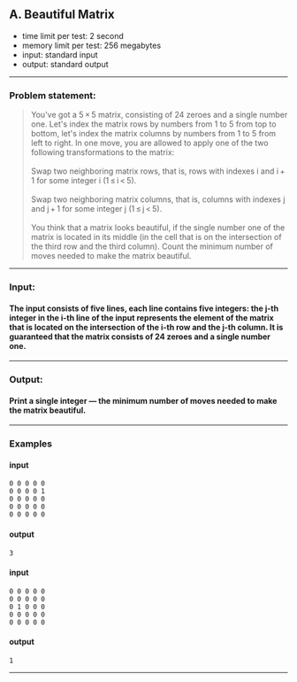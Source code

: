 ##  A. Beautiful Matrix

* time limit per test: 2 second
* memory limit per test: 256  megabytes
* input: standard input
* output: standard output

___
### **Problem statement:**
>You've got a 5 × 5 matrix, consisting of 24 zeroes and a single number one. Let's index the matrix rows by numbers from 1 to 5 from top to bottom, let's index the matrix columns by numbers from 1 to 5 from left to right. In one move, you are allowed to apply one of the two following transformations to the matrix:\
\
Swap two neighboring matrix rows, that is, rows with indexes i and i + 1 for some integer i (1 ≤ i < 5).\
\
Swap two neighboring matrix columns, that is, columns with indexes j and j + 1 for some integer j (1 ≤ j < 5).\
\
You think that a matrix looks beautiful, if the single number one of the matrix is located in its middle (in the cell that is on the intersection of the third row and the third column). Count the minimum number of moves needed to make the matrix beautiful.
___
### **Input:**
#### The input consists of five lines, each line contains five integers: the j-th integer in the i-th line of the input represents the element of the matrix that is located on the intersection of the i-th row and the j-th column. It is guaranteed that the matrix consists of 24 zeroes and a single number one.

___
### **Output:**
#### Print a single integer — the minimum number of moves needed to make the matrix beautiful.

___
### **Examples**
#### input
    0 0 0 0 0
    0 0 0 0 1
    0 0 0 0 0
    0 0 0 0 0
    0 0 0 0 0
#### output
    3

#### input
    0 0 0 0 0
    0 0 0 0 0
    0 1 0 0 0
    0 0 0 0 0
    0 0 0 0 0
#### output
    1
___

